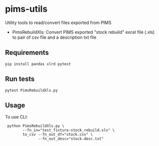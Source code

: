 # pims-utils

Utility tools to read/convert files exported from PIMS

- PimsRebuildXls: Convert PIMS exported "stock rebuild" excel file (.xls) to pair of csv file and a description txt file


## Requirements

```
pip install pandas xlrd pytest
```


## Run tests

```
pytest PimsRebuildXls.py
```


## Usage

To use CLI:
```
 python PimsRebuildXls.py \
        --fn_in="test_fixture-stock_rebuild.xls" \
        to_csv --fn_out_df="stock.csv" \
               --fn_out_desc="stock.desc.txt"
```
